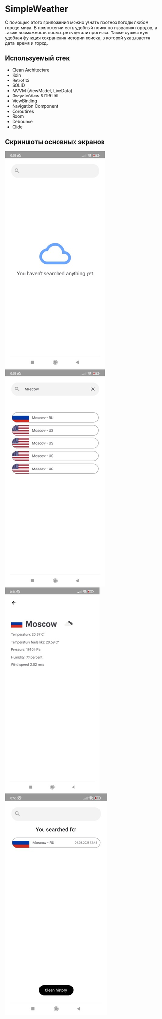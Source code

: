 # SimpleWeather
С помощью этого приложения можно узнать прогноз погоды любом городе мира. В приложении есть удобный поиск по названию городов, а также возможность посмотреть детали прогноза.
Также существует удобная функция сохранения истории поиска, в которой указывается дата, время и город.

## Используемый стек

+ Clean Architecture
+ Koin
+ Retrofit2
+ SOLID
+ MVVM (ViewModel, LiveData)  
+ RecyclerView & DiffUtil  
+ ViewBinding  
+ Navigation Component  
+ Coroutines
+ Room
+ Debounce  
+ Glide


## Скриншоты основных экранов

![Intro screen](https://github.com/alexxk2/SimpleWeather/blob/master/app/src/main/res/drawable/scr_intro.jpg)
![Search screen](https://github.com/alexxk2/SimpleWeather/blob/master/app/src/main/res/drawable/scr_search.jpg)
![Info screen](https://github.com/alexxk2/SimpleWeather/blob/master/app/src/main/res/drawable/scr_info.jpg)
![History screen](https://github.com/alexxk2/SimpleWeather/blob/master/app/src/main/res/drawable/scr_history.jpg)
